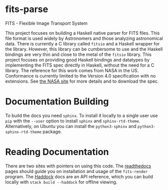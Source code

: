 # fits-parse

FITS - Flexible Image Transport System

This project focuses on building a Haskell native parser for FITS files. This file format is used widely by Astronomers and those analyzing astronomical data. There is currently a C library called `fitsio` and a Haskell wrapper for the library. However, this library can be cumbersome to use and the Haskell bindings are very thin and close to the metal of the `fitsio` library. This project focuses on providing good Haskell bindings and datatypes by implementing the FITS spec directly in Haskell, without the need for a C library. The reference for this work comes from NASA in the US. Conformance is currently limited to the Version 4.0 specification with no extensions. See [the NASA site](https://fits.gsfc.nasa.gov/fits_standard.html) for more details and to download the spec.

# Documentation Building

To build the docs you need `sphinx`. To install it locally to a single user use `pip` with the `--user` option to install `sphinx` and `sphinx-rtd-theme`. Alternatively, on Ubuntu you can install the `python3-sphinx` and `python3-sphinx-rtd-theme` package.

# Reading Documentation

There are two sites with pointers on using this code. The [readthedocs](https://fits-parse.rtfd.io) pages should guide you on installation and usage of the `fits-render` program. The [Haddock](https://krakrjak.github.io/fits-parse/index.html) docs are an API reference, which you can build locally with `stack build --haddock` for offline viewing.
